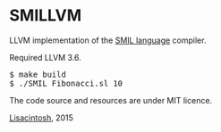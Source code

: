 SMILLVM
===

LLVM implementation of the [SMIL language](http://smil.lisacintosh.com) compiler.

Required LLVM 3.6.

<pre>
$ make build
$ ./SMIL Fibonacci.sl 10
</pre>

The code source and resources are under MIT licence.

[Lisacintosh](http://www.lisacintosh.com/), 2015